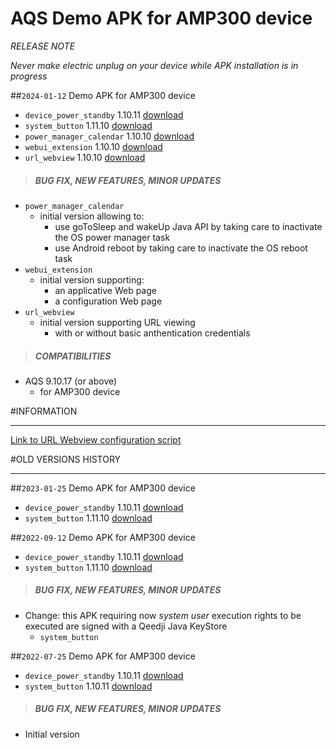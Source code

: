 # AQS Demo APK for AMP300 device
*RELEASE NOTE*

*Never make electric unplug on your device while APK installation is in progress*

##`2024-01-12` Demo APK for AMP300 device
- `device_power_standby` 1.10.11 [download](https://github.com/Qeedji/archives/blob/master/downloads/amp300/APK/device_power_standby-qeedjisystem_aosp-setup-1.10.11.apk)
- `system_button` 1.11.10 [download](https://github.com/Qeedji/archives/blob/master/downloads/amp300/APK/system_button-qeedjisystem_aosp-setup-1.11.10.apk)
- `power_manager_calendar` 1.10.10 [download](https://github.com/Qeedji/archives/blob/master/downloads/amp300/APK/power_manager_calendar-qeedjisystem_aosp-setup-1.10.10.apk)
- `webui_extension` 1.10.10 [download](https://github.com/Qeedji/archives/blob/master/downloads/amp300/APK/webui_extension-qeedjisystem_aosp-setup-1.10.10.apk)
- `url_webview` 1.10.10 [download](https://github.com/Qeedji/archives/blob/master/downloads/amp300/APK/url_webview-qeedjisystem_aosp-setup-1.10.10.apk)

>##### **BUG FIX, NEW FEATURES, MINOR UPDATES**
- `power_manager_calendar`
	- initial version allowing to:
		- use goToSleep and wakeUp Java API by taking care to inactivate the OS power manager task
		- use Android reboot by taking care to inactivate the OS reboot task
- `webui_extension`
	- initial version supporting:
		- an applicative Web page
		- a configuration Web page
- `url_webview`
	- initial version supporting URL viewing
		- with or without basic anthentication credentials
>##### **COMPATIBILITIES**
- AQS 9.10.17 (or above)
    - for AMP300 device

#INFORMATION
***********************************************************************

[Link to URL Webview configuration script](https://github.com/Qeedji/aosp-amp300-sdk/tree/master/examples/url_webview/configuration/000000000000.js)

#OLD VERSIONS HISTORY
*********************************************************************************************************

##`2023-01-25` Demo APK for AMP300 device
- `device_power_standby` 1.10.11 [download](https://github.com/Qeedji/archives/blob/master/downloads/amp300/APK/device_power_standby-qeedjisystem_aosp-setup-1.10.11.apk)
- `system_button` 1.11.10 [download](https://github.com/Qeedji/archives/blob/master/downloads/amp300/APK/system_button-qeedjisystem_aosp-setup-1.11.10.apk)

##`2022-09-12` Demo APK for AMP300 device
- `device_power_standby` 1.10.11 [download](https://github.com/Qeedji/archives/blob/master/downloads/amp300/APK/device_power_standby-amp300-setup-1.10.11.apk)
- `system_button` 1.11.10 [download](https://github.com/Qeedji/archives/blob/master/downloads/amp300/APK/system_button-amp300-setup-1.11.10.apk)

>##### **BUG FIX, NEW FEATURES, MINOR UPDATES**
- Change: this APK requiring now *system user* execution rights to be executed are signed with a Qeedji Java KeyStore
    - `system_button`

##`2022-07-25` Demo APK for AMP300 device
- `device_power_standby` 1.10.11 [download](https://github.com/Qeedji/archives/blob/master/downloads/amp300/APK/device_power_standby-amp300-setup-1.10.11.apk)
- `system_button` 1.10.11 [download](https://github.com/Qeedji/archives/blob/master/downloads/amp300/APK/system_button-amp300-setup-1.10.11.apk)

>##### **BUG FIX, NEW FEATURES, MINOR UPDATES**
- Initial version
